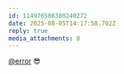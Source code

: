 ```yaml
---
id: 114976586380240272
date: 2025-08-05T14:17:58.702Z
reply: true
media_attachments: 0
---
```


[@error](https://m-i.im/@error) 😎

